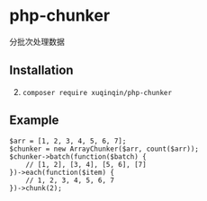 # php-chunker

分批次处理数据

## Installation
2. `composer require xuqinqin/php-chunker`

## Example
```$xslt
$arr = [1, 2, 3, 4, 5, 6, 7];
$chunker = new ArrayChunker($arr, count($arr));
$chunker->batch(function($batch) {
    // [1, 2], [3, 4], [5, 6], [7]
})->each(function($item) {
    // 1, 2, 3, 4, 5, 6, 7
})->chunk(2);
```